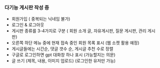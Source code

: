 ### 다기능 게시판 작성 중 

- 회원가입 ( 중복되는 닉네임 불가)
- 로그인 & 로그아웃
- 게시판 종류를 3-4가지로 구분 ( 회원 소개 글, 자유게시판, 질문 게시판, 관리 게시판)
- 오른쪽 하단 메뉴 중에 현재 접속 중인 회원 목록 표시 (웹 소켓 활용 예정)
- 게시글들에는 시간순, 댓글 갯수 순, 게시글 추천 수로 정렬
- 구글로 로그인하면 gpt 대화창 하나 표시 (가능할지는 의문)
- 글 쓰기 (제목, 내용, 이미지 업로드) (로그인한 유저만 가능)
